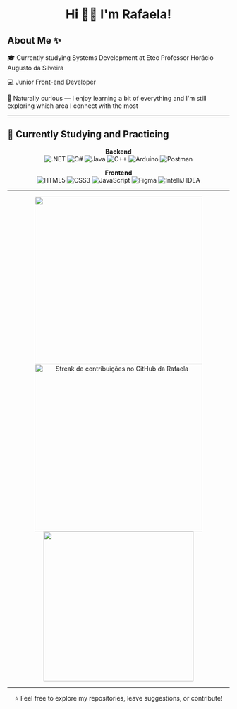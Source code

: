 <h1 align="center">Hi 👋🏻 I'm Rafaela!</h1>


## About Me ✨

🎓 Currently studying Systems Development at Etec Professor Horácio Augusto da Silveira

💻 Junior Front-end Developer

🌱 Naturally curious — I enjoy learning a bit of everything and I'm still exploring which area I connect with the most

---
## 📖  Currently Studying and Practicing
<div align="center">

**Backend**  
![.NET](https://img.shields.io/badge/-.NET-512BD4?style=for-the-badge&logo=dotnet&logoColor=white)
![C#](https://img.shields.io/badge/C%23-239120?style=for-the-badge&logo=csharp&logoColor=white)
![Java](https://img.shields.io/badge/Java-ED8B00?style=for-the-badge&logo=java&logoColor=white)
![C++](https://img.shields.io/badge/C++-00599C?style=for-the-badge&logo=cplusplus&logoColor=white)
![Arduino](https://img.shields.io/badge/Arduino-00979D?style=for-the-badge&logo=arduino&logoColor=white)
![Postman](https://img.shields.io/badge/Postman-FF6C37?style=for-the-badge&logo=postman&logoColor=white)

**Frontend**  
![HTML5](https://img.shields.io/badge/HTML5-E34F26?style=for-the-badge&logo=html5&logoColor=white)
![CSS3](https://img.shields.io/badge/CSS3-1572B6?style=for-the-badge&logo=css3&logoColor=white)
![JavaScript](https://img.shields.io/badge/JavaScript-F7DF1E?style=for-the-badge&logo=javascript&logoColor=black)
![Figma](https://img.shields.io/badge/Figma-F24E1E?style=for-the-badge&logo=figma&logoColor=white)
![IntelliJ IDEA](https://img.shields.io/badge/IntelliJIDEA-000000?style=for-the-badge&logo=intellijidea&logoColor=white)

</div>

---

<div align="center">

  <img src="https://github-readme-stats.vercel.app/api?username=rafaela-oliveira21&show_icons=true&theme=transparent&hide_border=true" width="380" />
  <img src="https://github-readme-streak-stats.herokuapp.com?user=rafaela-oliveira21&theme=transparent&hide_border=true&locale=pt_BR" width="380" alt="Streak de contribuições no GitHub da Rafaela" />
  <img src="https://github-readme-stats.vercel.app/api/top-langs/?username=rafaela-oliveira21&layout=compact&langs_count=8&theme=transparent&hide_border=true" width="340" />
  
</div>


---
<div align="center">
  ⭐ Feel free to explore my repositories, leave suggestions, or contribute!
</div>

<!--
[![LinkedIn](https://img.shields.io/badge/-LinkedIn-0A66C2?style=flat&logo=linkedin&logoColor=white)](https://www.linkedin.com/in/rafaela-oliveira21)
[![Email](https://img.shields.io/badge/-Email-D14836?style=flat&logo=gmail&logoColor=white)](mailto:rafaela.oliveira@email.com)
-->
